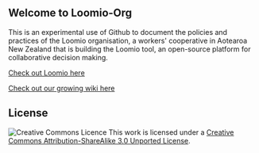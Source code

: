 ## Welcome to Loomio-Org

This is an experimental use of Github to document the policies and practices of the Loomio organisation,
a workers' cooperative in Aotearoa New Zealand that is building the Loomio tool, an open-source platform
for collaborative decision making.

[Check out Loomio here](http://loomio.org)

[Check out our growing wiki here](https://github.com/loomio/loomio-org/wiki)

## License

![Creative Commons Licence](http://i.creativecommons.org/l/by-sa/3.0/88x31.png)
This work is licensed under a [Creative Commons Attribution-ShareAlike 3.0 Unported License](http://creativecommons.org/licenses/by-sa/3.0/deed.en_GB).
